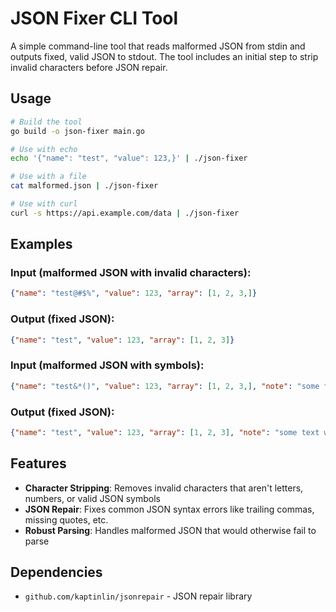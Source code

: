 # JSON Fixer CLI Tool

A simple command-line tool that reads malformed JSON from stdin and outputs fixed, valid JSON to stdout. The tool includes an initial step to strip invalid characters before JSON repair.

## Usage

```bash
# Build the tool
go build -o json-fixer main.go

# Use with echo
echo '{"name": "test", "value": 123,}' | ./json-fixer

# Use with a file
cat malformed.json | ./json-fixer

# Use with curl
curl -s https://api.example.com/data | ./json-fixer
```

## Examples

### Input (malformed JSON with invalid characters):
```json
{"name": "test@#$%", "value": 123, "array": [1, 2, 3,]}
```

### Output (fixed JSON):
```json
{"name": "test", "value": 123, "array": [1, 2, 3]}
```

### Input (malformed JSON with symbols):
```json
{"name": "test&*()", "value": 123, "array": [1, 2, 3,], "note": "some text with @#$% symbols"}
```

### Output (fixed JSON):
```json
{"name": "test", "value": 123, "array": [1, 2, 3], "note": "some text with  symbols"}
```

## Features

- **Character Stripping**: Removes invalid characters that aren't letters, numbers, or valid JSON symbols
- **JSON Repair**: Fixes common JSON syntax errors like trailing commas, missing quotes, etc.
- **Robust Parsing**: Handles malformed JSON that would otherwise fail to parse

## Dependencies

- `github.com/kaptinlin/jsonrepair` - JSON repair library 